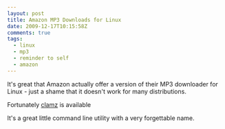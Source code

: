 ```yaml
---
layout: post
title: Amazon MP3 Downloads for Linux
date: 2009-12-17T10:15:58Z
comments: true
tags:
  - linux
  - mp3
  - reminder to self
  - amazon
---
```


It's great that Amazon actually offer a version of their MP3 downloader for Linux - just a shame that it doesn't work for many distributions.

Fortunately [clamz](http://code.google.com/p/clamz/) is available

It's a great little command line utility with a very forgettable name.

